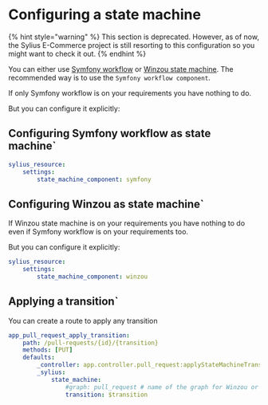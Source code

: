 # Configuring a state machine

{% hint style="warning" %}
This section is deprecated. However, as of now, the Sylius E-Commerce project is still resorting to this configuration so you might want to check it out.
{% endhint %}

You can either use [Symfony workflow](https://symfony.com/doc/current/components/workflow.html) or [Winzou state machine](https://github.com/winzou/StateMachineBundle).
The recommended way is to use the `Symfony workflow component`.

If only Symfony workflow is on your requirements you have nothing to do.

But you can configure it explicitly:

## Configuring Symfony workflow as state machine`

```yaml
sylius_resource:
    settings:
        state_machine_component: symfony
```

## Configuring Winzou as state machine`

If Winzou state machine is on your requirements you have nothing to do even if Symfony workflow is on your requirements too.

But you can configure it explicitly:

```yaml
sylius_resource:
    settings:
        state_machine_component: winzou
```

## Applying a transition`

You can create a route to apply any transition

```yaml
app_pull_request_apply_transition:
    path: /pull-requests/{id}/{transition}
    methods: [PUT]
    defaults:
        _controller: app.controller.pull_request:applyStateMachineTransitionAction
        _sylius:
            state_machine:
                #graph: pull_request # name of the graph for Winzou or workflow name for Symfony (optional)
                transition: $transition
```
